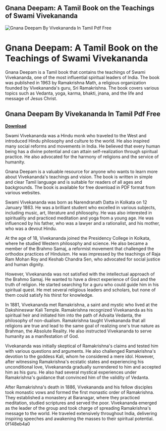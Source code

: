 ## Gnana Deepam: A Tamil Book on the Teachings of Swami Vivekananda

 
![Gnana Deepam By Vivekananda In Tamil Pdf Free](https://encrypted-tbn0.gstatic.com/images?q=tbn:ANd9GcRwl1lQWj9WVV-aa-Xk8kaBXWOnwUHj_YIW1lizgLXfjyjNaq2XjT05Xkg)

 
# Gnana Deepam: A Tamil Book on the Teachings of Swami Vivekananda
 
Gnana Deepam is a Tamil book that contains the teachings of Swami Vivekananda, one of the most influential spiritual leaders of India. The book was published in 1963 by Ramakrishna Math, a religious organization founded by Vivekananda's guru, Sri Ramakrishna. The book covers various topics such as Vedanta, yoga, karma, bhakti, jnana, and the life and message of Jesus Christ.
 
## Gnana Deepam By Vivekananda In Tamil Pdf Free


[**Download**](https://www.google.com/url?q=https%3A%2F%2Ftlniurl.com%2F2tM8TZ&sa=D&sntz=1&usg=AOvVaw1Vh1COr2CrppJtW3okLlXO)

 
Swami Vivekananda was a Hindu monk who traveled to the West and introduced Hindu philosophy and culture to the world. He also inspired many social reforms and movements in India. He believed that every human being has a divine potential and can attain self-realization through spiritual practice. He also advocated for the harmony of religions and the service of humanity.
 
Gnana Deepam is a valuable resource for anyone who wants to learn more about Vivekananda's teachings and vision. The book is written in simple and clear Tamil language and is suitable for readers of all ages and backgrounds. The book is available for free download in PDF format from various websites.
  
Swami Vivekananda was born as Narendranath Datta in Kolkata on 12 January 1863. He was a brilliant student who excelled in various subjects, including music, art, literature and philosophy. He was also interested in spirituality and practiced meditation and yoga from a young age. He was influenced by his father, who was a lawyer and a rationalist, and his mother, who was a devout Hindu.
 
At the age of 18, Vivekananda joined the Presidency College in Kolkata, where he studied Western philosophy and science. He also became a member of the Brahmo Samaj, a reformist movement that challenged the orthodox practices of Hinduism. He was impressed by the teachings of Raja Ram Mohan Roy and Keshab Chandra Sen, who advocated for social justice and human dignity.
 
However, Vivekananda was not satisfied with the intellectual approach of the Brahmo Samaj. He wanted to have a direct experience of God and the truth of religion. He started searching for a guru who could guide him in his spiritual quest. He met several religious leaders and scholars, but none of them could satisfy his thirst for knowledge.
  
In 1881, Vivekananda met Ramakrishna, a saint and mystic who lived at the Dakshineswar Kali Temple. Ramakrishna recognized Vivekananda as his spiritual heir and initiated him into the path of Advaita Vedanta, the philosophy of non-dualism. Ramakrishna taught Vivekananda that all religions are true and lead to the same goal of realizing one's true nature as Brahman, the Absolute Reality. He also instructed Vivekananda to serve humanity as a manifestation of God.
 
Vivekananda was initially skeptical of Ramakrishna's claims and tested him with various questions and arguments. He also challenged Ramakrishna's devotion to the goddess Kali, whom he considered a mere idol. However, after witnessing Ramakrishna's ecstatic states and experiencing his unconditional love, Vivekananda gradually surrendered to him and accepted him as his guru. He also had several mystical experiences under Ramakrishna's guidance that convinced him of the validity of Vedanta.
 
After Ramakrishna's death in 1886, Vivekananda and his fellow disciples took monastic vows and formed the first monastic order of Ramakrishna. They established a monastery at Baranagar, where they practiced meditation, studied scriptures and served the poor. Vivekananda emerged as the leader of the group and took charge of spreading Ramakrishna's message to the world. He traveled extensively throughout India, delivering inspiring speeches and awakening the masses to their spiritual potential.
 0f148eb4a0
